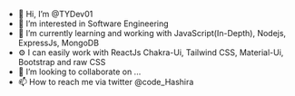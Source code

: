 - 👋 Hi, I’m @TYDev01
- 👀 I’m interested in Software Engineering
- 🌱 I’m currently learning and working with JavaScript(In-Depth), Nodejs, ExpressJs, MongoDB
- ⚙️ I can easily work with ReactJs Chakra-Ui, Tailwind CSS, Material-Ui, Bootstrap and raw CSS
- 💞️ I’m looking to collaborate on ...
- 📫 How to reach me via twitter @code_Hashira

<!---
TYDev01/TYDev01 is a ✨ special ✨ repository because its `README.md` (this file) appears on your GitHub profile.
You can click the Preview link to take a look at your changes.
--->
